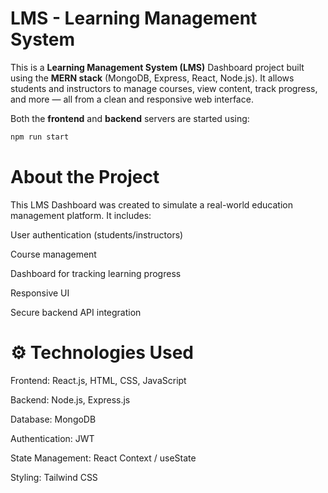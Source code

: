 # LMS - Learning Management System

This is a **Learning Management System (LMS)** Dashboard project built using the **MERN stack** (MongoDB, Express, React, Node.js). It allows students and instructors to manage courses, view content, track progress, and more — all from a clean and responsive web interface.

Both the **frontend** and **backend** servers are started using:

```bash
npm run start
```

# About the Project
This LMS Dashboard was created to simulate a real-world education management platform. It includes:

User authentication (students/instructors)

Course management

Dashboard for tracking learning progress

Responsive UI

Secure backend API integration
  # ⚙️  Technologies Used
  
Frontend: React.js, HTML, CSS, JavaScript

Backend: Node.js, Express.js

Database: MongoDB

Authentication: JWT

State Management: React Context / useState

Styling: Tailwind CSS
